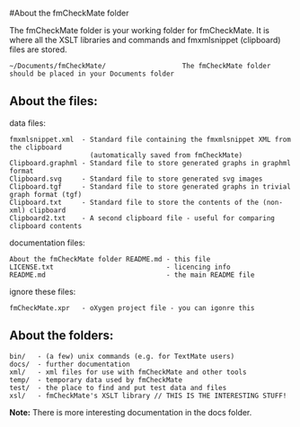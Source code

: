 #About the fmCheckMate folder

The fmCheckMate folder is your working folder for fmCheckMate. 
It is where all the XSLT libraries and commands and fmxmlsnippet (clipboard) files are stored.

    ~/Documents/fmCheckMate/                   The fmCheckMate folder should be placed in your Documents folder

## About the files:

data files:

    fmxmlsnippet.xml  - Standard file containing the fmxmlsnippet XML from the clipboard
                        (automatically saved from fmCheckMate)
    Clipboard.graphml - Standard file to store generated graphs in graphml format
    Clipboard.svg     - Standard file to store generated svg images
    Clipboard.tgf     - Standard file to store generated graphs in trivial graph format (tgf)
    Clipboard.txt     - Standard file to store the contents of the (non-xml) clipboard
    Clipboard2.txt    - A second clipboard file - useful for comparing clipboard contents

documentation files:

    About the fmCheckMate folder README.md - this file
    LICENSE.txt                            - licencing info
    README.md                              - the main README file

ignore these files:

    fmCheckMate.xpr   - oXygen project file - you can igonre this

## About the folders:

    bin/   - (a few) unix commands (e.g. for TextMate users)
    docs/  - further documentation
    xml/   - xml files for use with fmCheckMate and other tools
    temp/  - temporary data used by fmCheckMate
    test/  - the place to find and put test data and files
    xsl/   - fmCheckMate's XSLT library // THIS IS THE INTERESTING STUFF!


**Note:** There is more interesting documentation in the docs folder.